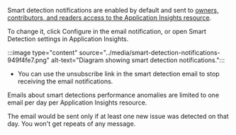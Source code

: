 Smart detection notifications are enabled by default and sent to [owners, contributors, and readers access to the Application Insights resource](/azure/application-insights/app-insights-resources-roles-access-control).

To change it, click Configure in the email notification, or open Smart Detection settings in Application Insights.

:::image type="content" source="../media/smart-detection-notifications-949f4fe7.png" alt-text="Diagram showing smart detection notifications.":::


 -  You can use the unsubscribe link in the smart detection email to stop receiving the email notifications.

Emails about smart detections performance anomalies are limited to one email per day per Application Insights resource.

The email would be sent only if at least one new issue was detected on that day. You won't get repeats of any message.
